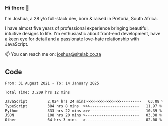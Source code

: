 ### Hi there 👋

I'm Joshua, a 28 y/o full-stack dev, born & raised in Pretoria, South Africa. 

I have almost five years of professional experience bringing beautiful, intuitive designs to life. I'm enthusiastic about front-end development, have a keen eye for detail and a passionate love-hate relationship with JavaScript.

📫 You can reach me on: joshua@sitelab.co.za

## **Code**

<!--START_SECTION:waka-->

```txt
From: 31 August 2021 - To: 14 January 2025

Total Time: 3,209 hrs 12 mins

JavaScript         2,024 hrs 24 mins>>>>>>>>>>>>>>>>---------   63.08 %
TypeScript         384 hrs 8 mins  >>>----------------------   11.97 %
Python             333 hrs 22 mins >>>----------------------   10.39 %
JSON               108 hrs 20 mins >------------------------   03.38 %
Other              64 hrs 3 mins   >------------------------   02.00 %
```

<!--END_SECTION:waka-->
